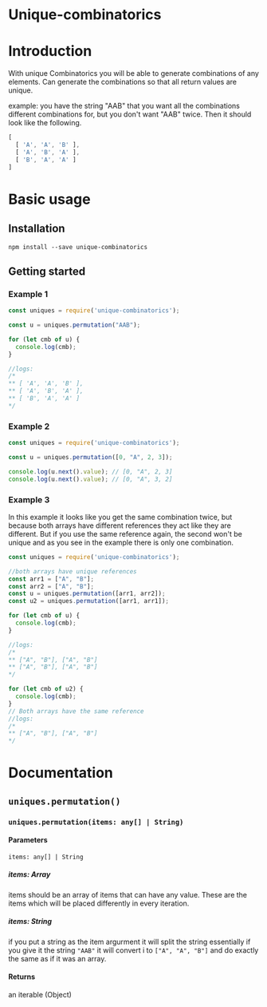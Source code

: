 
# Unique-combinatorics

# Introduction

With unique Combinatorics you will be able to generate combinations of any elements. Can generate the combinations so that all return values are unique.

example: you have the string "AAB" that you want all the combinations different combinations for, but you don't want "AAB" twice. Then it should look like the following.

```javascript
[
  [ 'A', 'A', 'B' ],
  [ 'A', 'B', 'A' ],
  [ 'B', 'A', 'A' ]
]
```

# Basic usage

## Installation

`npm install --save unique-combinatorics`

## Getting started

### Example 1

```javascript
const uniques = require('unique-combinatorics');

const u = uniques.permutation("AAB");

for (let cmb of u) {
  console.log(cmb);
}

//logs:
/*
** [ 'A', 'A', 'B' ],
** [ 'A', 'B', 'A' ],
** [ 'B', 'A', 'A' ]
*/

```

### Example 2

```javascript
const uniques = require('unique-combinatorics');

const u = uniques.permutation([0, "A", 2, 3]);

console.log(u.next().value); // [0, "A", 2, 3]
console.log(u.next().value); // [0, "A", 3, 2]
```

### Example 3

In this example it looks like you get the same combination twice, but because both arrays have different references they act like they are different. But if you use the same reference again, the second won't be unique and as you see in the example there is only one combination.

```javascript
const uniques = require('unique-combinatorics');

//both arrays have unique references
const arr1 = ["A", "B"];
const arr2 = ["A", "B"];
const u = uniques.permutation([arr1, arr2]);
const u2 = uniques.permutation([arr1, arr1]);

for (let cmb of u) {
  console.log(cmb);
}

//logs:
/*
** ["A", "B"], ["A", "B"]
** ["A", "B"], ["A", "B"]
*/

for (let cmb of u2) {
  console.log(cmb);
}
// Both arrays have the same reference
//logs:
/*
** ["A", "B"], ["A", "B"]
*/
```

# Documentation

## `uniques.permutation()`

### `uniques.permutation(items: any[] | String)`

#### Parameters

`items: any[] | String`

##### items: Array

items should be an array of items that can have any value. These are the items which will be placed differently in every iteration.

##### items: String

if you put a string as the item argurment it will split the string essentially if you give it the string `"AAB"` it will convert i to `["A", "A", "B"]` and do exactly the same as if it was an array.

#### Returns

an iterable (Object)

<!-- ## `uniques.permutationUnfiltered` -->
<!-- not ready for documentations -->

